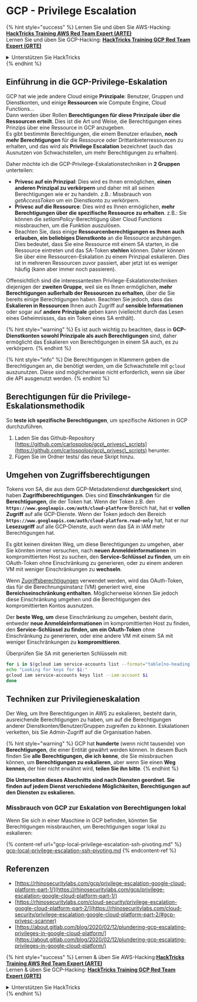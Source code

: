 # GCP - Privilege Escalation

{% hint style="success" %}
Lernen Sie und üben Sie AWS-Hacking:<img src="/.gitbook/assets/image.png" alt="" data-size="line">[**HackTricks Training AWS Red Team Expert (ARTE)**](https://training.hacktricks.xyz/courses/arte)<img src="/.gitbook/assets/image.png" alt="" data-size="line">\
Lernen Sie und üben Sie GCP-Hacking: <img src="/.gitbook/assets/image (2).png" alt="" data-size="line">[**HackTricks Training GCP Red Team Expert (GRTE)**<img src="/.gitbook/assets/image (2).png" alt="" data-size="line">](https://training.hacktricks.xyz/courses/grte)

<details>

<summary>Unterstützen Sie HackTricks</summary>

* Überprüfen Sie die [**Abonnementpläne**](https://github.com/sponsors/carlospolop)!
* **Treten Sie der** 💬 [**Discord-Gruppe**](https://discord.gg/hRep4RUj7f) oder der [**Telegram-Gruppe**](https://t.me/peass) bei oder **folgen** Sie uns auf **Twitter** 🐦 [**@hacktricks\_live**](https://twitter.com/hacktricks\_live)**.**
* **Teilen Sie Hacking-Tricks, indem Sie PRs an die** [**HackTricks**](https://github.com/carlospolop/hacktricks) und [**HackTricks Cloud**](https://github.com/carlospolop/hacktricks-cloud) Github-Repositorys senden.

</details>
{% endhint %}

## Einführung in die GCP-Privilege-Eskalation <a href="#introduction-to-gcp-privilege-escalation" id="introduction-to-gcp-privilege-escalation"></a>

GCP hat wie jede andere Cloud einige **Prinzipale**: Benutzer, Gruppen und Dienstkonten, und einige **Ressourcen** wie Compute Engine, Cloud Functions...\
Dann werden über Rollen **Berechtigungen für diese Prinzipale über die Ressourcen erteilt**. Dies ist die Art und Weise, die Berechtigungen eines Prinzips über eine Ressource in GCP anzugeben.\
Es gibt bestimmte Berechtigungen, die einem Benutzer erlauben, **noch mehr Berechtigungen** für die Ressource oder Drittanbieterressourcen zu erhalten, und das wird als **Privilege Escalation** bezeichnet (auch das Ausnutzen von Schwachstellen, um mehr Berechtigungen zu erhalten).

Daher möchte ich die GCP-Privilege-Eskalationstechniken in **2 Gruppen** unterteilen:

* **Privesc auf ein Prinzipal**: Dies wird es Ihnen ermöglichen, **einen anderen Prinzipal zu verkörpern** und daher mit all seinen Berechtigungen wie er zu handeln. z.B.: Missbrauch von _getAccessToken_ um ein Dienstkonto zu verkörpern.
* **Privesc auf die Ressource**: Dies wird es Ihnen ermöglichen, **mehr Berechtigungen über die spezifische Ressource zu erhalten**. z.B.: Sie können die _setIamPolicy_-Berechtigung über Cloud Functions missbrauchen, um die Funktion auszulösen.
* Beachten Sie, dass einige **Ressourcenberechtigungen es Ihnen auch erlauben, ein beliebiges Dienstkonto** an die Ressource anzuhängen. Dies bedeutet, dass Sie eine Ressource mit einem SA starten, in die Ressource eintreten und das SA-Token **stehlen** können. Daher können Sie über eine Ressourcen-Eskalation zu einem Prinzipal eskalieren. Dies ist in mehreren Ressourcen zuvor passiert, aber jetzt ist es weniger häufig (kann aber immer noch passieren).

Offensichtlich sind die interessantesten Privilege-Eskalationstechniken diejenigen der **zweiten Gruppe**, weil sie es Ihnen ermöglichen, **mehr Berechtigungen außerhalb der Ressourcen zu erhalten**, über die Sie bereits einige Berechtigungen haben. Beachten Sie jedoch, dass das **Eskalieren in Ressourcen** Ihnen auch Zugriff auf **sensible Informationen** oder sogar auf **andere Prinzipale** geben kann (vielleicht durch das Lesen eines Geheimnisses, das ein Token eines SA enthält).

{% hint style="warning" %}
Es ist auch wichtig zu beachten, dass in **GCP-Dienstkonten sowohl Prinzipale als auch Berechtigungen** sind, daher ermöglicht das Eskalieren von Berechtigungen in einem SA auch, es zu verkörpern.
{% endhint %}

{% hint style="info" %}
Die Berechtigungen in Klammern geben die Berechtigungen an, die benötigt werden, um die Schwachstelle mit `gcloud` auszunutzen. Diese sind möglicherweise nicht erforderlich, wenn sie über die API ausgenutzt werden.
{% endhint %}

## Berechtigungen für die Privilege-Eskalationsmethodik

So **teste ich spezifische Berechtigungen**, um spezifische Aktionen in GCP durchzuführen.

1. Laden Sie das Github-Repository [https://github.com/carlospolop/gcp\_privesc\_scripts](https://github.com/carlospolop/gcp\_privesc\_scripts) herunter.
2. Fügen Sie im Ordner tests/ das neue Skript hinzu.

## Umgehen von Zugriffsberechtigungen <a href="#bypassing-access-scopes" id="bypassing-access-scopes"></a>

Tokens von SA, die aus dem GCP-Metadatendienst **durchgesickert** sind, haben **Zugriffsberechtigungen**. Dies sind **Einschränkungen** für die **Berechtigungen**, die der Token hat. Wenn der Token z.B. den **`https://www.googleapis.com/auth/cloud-platform`**-Bereich hat, hat er **vollen Zugriff** auf alle GCP-Dienste. Wenn der Token jedoch den Bereich **`https://www.googleapis.com/auth/cloud-platform.read-only`** hat, hat er nur **Lesezugriff** auf alle GCP-Dienste, auch wenn das SA in IAM mehr Berechtigungen hat.

Es gibt keinen direkten Weg, um diese Berechtigungen zu umgehen, aber Sie könnten immer versuchen, nach **neuen Anmeldeinformationen** im kompromittierten Host zu suchen, den **Service-Schlüssel zu finden**, um ein OAuth-Token ohne Einschränkung zu generieren, oder zu einem anderen VM mit weniger Einschränkungen zu **wechseln**.

Wenn [Zugriffsberechtigungen](https://cloud.google.com/compute/docs/access/service-accounts#accesscopesiam) verwendet werden, wird das OAuth-Token, das für die Berechnungsinstanz (VM) generiert wird, eine **Bereichseinschränkung enthalten**. Möglicherweise können Sie jedoch diese Einschränkung umgehen und die Berechtigungen des kompromittierten Kontos ausnutzen.

Der **beste Weg, um** diese Einschränkung zu umgehen, besteht darin, entweder **neue Anmeldeinformationen** im kompromittierten Host zu finden, den **Service-Schlüssel zu finden, um ein OAuth-Token** ohne Einschränkung zu generieren, oder eine andere VM mit einem SA mit weniger Einschränkungen zu **kompromittieren**.

Überprüfen Sie SA mit generierten Schlüsseln mit:
```bash
for i in $(gcloud iam service-accounts list --format="table[no-heading](email)"); do
echo "Looking for keys for $i:"
gcloud iam service-accounts keys list --iam-account $i
done
```
## Techniken zur Privilegieneskalation

Der Weg, um Ihre Berechtigungen in AWS zu eskalieren, besteht darin, ausreichende Berechtigungen zu haben, um auf die Berechtigungen anderer Dienstkonten/Benutzer/Gruppen zugreifen zu können. Eskalationen verketten, bis Sie Admin-Zugriff auf die Organisation haben.

{% hint style="warning" %}
GCP hat **hunderte** (wenn nicht tausende) von **Berechtigungen**, die einer Entität gewährt werden können. In diesem Buch finden Sie **alle Berechtigungen, die ich kenne**, die Sie missbrauchen können, um **Berechtigungen zu eskalieren**, aber wenn Sie einen **Weg kennen**, der hier nicht erwähnt wird, **teilen Sie ihn bitte**.
{% endhint %}

**Die Unterseiten dieses Abschnitts sind nach Diensten geordnet. Sie finden auf jedem Dienst verschiedene Möglichkeiten, Berechtigungen auf den Diensten zu eskalieren.**

### Missbrauch von GCP zur Eskalation von Berechtigungen lokal

Wenn Sie sich in einer Maschine in GCP befinden, könnten Sie Berechtigungen missbrauchen, um Berechtigungen sogar lokal zu eskalieren:

{% content-ref url="gcp-local-privilege-escalation-ssh-pivoting.md" %}
[gcp-local-privilege-escalation-ssh-pivoting.md](gcp-local-privilege-escalation-ssh-pivoting.md)
{% endcontent-ref %}

## Referenzen

* [https://rhinosecuritylabs.com/gcp/privilege-escalation-google-cloud-platform-part-1/](https://rhinosecuritylabs.com/gcp/privilege-escalation-google-cloud-platform-part-1/)
* [https://rhinosecuritylabs.com/cloud-security/privilege-escalation-google-cloud-platform-part-2/](https://rhinosecuritylabs.com/cloud-security/privilege-escalation-google-cloud-platform-part-2/#gcp-privesc-scanner)
* [https://about.gitlab.com/blog/2020/02/12/plundering-gcp-escalating-privileges-in-google-cloud-platform/](https://about.gitlab.com/blog/2020/02/12/plundering-gcp-escalating-privileges-in-google-cloud-platform/)

{% hint style="success" %}
Lernen & üben Sie AWS-Hacking:<img src="/.gitbook/assets/image.png" alt="" data-size="line">[**HackTricks Training AWS Red Team Expert (ARTE)**](https://training.hacktricks.xyz/courses/arte)<img src="/.gitbook/assets/image.png" alt="" data-size="line">\
Lernen & üben Sie GCP-Hacking: <img src="/.gitbook/assets/image (2).png" alt="" data-size="line">[**HackTricks Training GCP Red Team Expert (GRTE)**<img src="/.gitbook/assets/image (2).png" alt="" data-size="line">](https://training.hacktricks.xyz/courses/grte)

<details>

<summary>Unterstützen Sie HackTricks</summary>

* Überprüfen Sie die [**Abonnementpläne**](https://github.com/sponsors/carlospolop)!
* **Treten Sie der** 💬 [**Discord-Gruppe**](https://discord.gg/hRep4RUj7f) oder der [**Telegram-Gruppe**](https://t.me/peass) bei oder **folgen** Sie uns auf **Twitter** 🐦 [**@hacktricks\_live**](https://twitter.com/hacktricks\_live)**.**
* **Teilen Sie Hacking-Tricks, indem Sie PRs an die** [**HackTricks**](https://github.com/carlospolop/hacktricks) und [**HackTricks Cloud**](https://github.com/carlospolop/hacktricks-cloud) Github-Repositorys einreichen.

</details>
{% endhint %}
